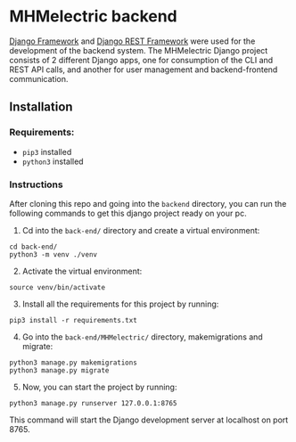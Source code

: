 # MHMelectric backend

[Django Framework](https://www.djangoproject.com/) and [Django REST Framework](https://www.django-rest-framework.org/) were used for the development of the backend system. The MHMelectric Django project consists of 2 different Django apps, one for consumption of the CLI and REST API calls, and another for user management and backend-frontend communication.

## Installation

### Requirements:
* `pip3` installed
* `python3` installed

### Instructions
After cloning this repo and going into the `backend` directory, you can run the following commands to get this django project ready on your pc.

1. Cd into the `back-end/` directory and create a virtual environment:
```
cd back-end/
python3 -m venv ./venv
```

2. Activate the virtual environment:
```
source venv/bin/activate
```

3. Install all the requirements for this project by running:
```
pip3 install -r requirements.txt
```

4. Go into the `back-end/MHMelectric/` directory, makemigrations and migrate:
```
python3 manage.py makemigrations
python3 manage.py migrate
```

5. Now, you can start the project by running:
```
python3 manage.py runserver 127.0.0.1:8765
```
This command will start the Django development server at localhost on port 8765.

